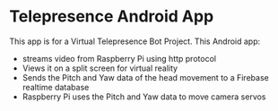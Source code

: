 # Telepresence Android App

This app is for a Virtual Telepresence Bot Project.
This Android app:

- streams video from Raspberry Pi using http protocol
- Views it on a split screen for virtual reality
- Sends the Pitch and Yaw data of the head movement to a Firebase realtime database
- Raspberry Pi uses the Pitch and Yaw data to move camera servos
